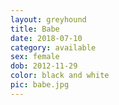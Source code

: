 ```yaml
---
layout: greyhound
title: Babe
date: 2018-07-10
category: available
sex: female
dob: 2012-11-29
color: black and white
pic: babe.jpg
---
```


